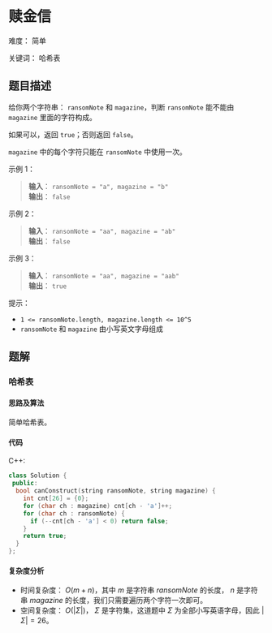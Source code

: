 # 赎金信

难度： 简单

关键词： 哈希表

## 题目描述

给你两个字符串： `ransomNote` 和 `magazine`，判断 `ransomNote` 能不能由 `magazine` 里面的字符构成。

如果可以，返回 `true`；否则返回 `false`。

`magazine` 中的每个字符只能在 `ransomNote` 中使用一次。

示例 1：

>**输入**： `ransomNote = "a", magazine = "b"` <br>
**输出**： `false`

示例 2：

>**输入**： `ransomNote = "aa", magazine = "ab"` <br>
**输出**： `false`

示例 3：

>**输入**： `ransomNote = "aa", magazine = "aab"` <br>
**输出**： `true`

提示：

* `1 <= ransomNote.length, magazine.length <= 10^5`
* `ransomNote` 和 `magazine` 由小写英文字母组成

## 题解

### 哈希表

#### 思路及算法

简单哈希表。

#### 代码

C++:
```cpp
class Solution {
 public:
  bool canConstruct(string ransomNote, string magazine) {
    int cnt[26] = {0};
    for (char ch : magazine) cnt[ch - 'a']++;
    for (char ch : ransomNote) {
      if (--cnt[ch - 'a'] < 0) return false;
    }
    return true;
  }
};
```

#### 复杂度分析

* 时间复杂度： $O(m + n)$，其中 $m$ 是字符串 $ransomNote$ 的长度， $n$ 是字符串 $magazine$ 的长度，我们只需要遍历两个字符一次即可。
* 空间复杂度： $O(|\Sigma|)$， $\Sigma$ 是字符集，这道题中 $\Sigma$ 为全部小写英语字母，因此 $|\Sigma| = 26$。